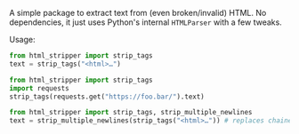 A simple package to extract text from (even broken/invalid) HTML. No dependencies, it just uses Python's internal `HTMLParser` with a few tweaks.

Usage:

```python
from html_stripper import strip_tags
text = strip_tags("<html>…")
```

```python
from html_stripper import strip_tags
import requests
strip_tags(requests.get("https://foo.bar/").text)
```

```python
from html_stripper import strip_tags, strip_multiple_newlines
text = strip_multiple_newlines(strip_tags("<html>…")) # replaces chained newlines with a single \n
```
